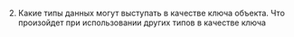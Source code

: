 2. Какие типы данных могут выступать в качестве ключа объекта. Что произойдет при использовании других типов в качестве ключа